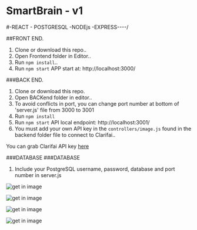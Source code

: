 # SmartBrain - v1
#-REACT - POSTGRESQL -NODEjs -EXPRESS----/

##FRONT END.
1. Clone or download this repo..
2. Open Frontend folder in Editor..
3. Run `npm install`..
4. Run `npm start` APP start at: http://localhost:3000/

###BACK END.
1. Clone or download this repo.
2. Open BACKend folder in editor..
3. To avoid conflicts in port, you can change port number at bottom of 'server.js' file from 3000 to 3001
3. Run `npm install`
4. Run `npm start` API local endpoint: http://localhost:3001/
5. You must add your own API key in the `controllers/image.js` found in the backend folder file to connect to Clarifai..

You can grab Clarifai API key [here](https://www.clarifai.com/)

###DATABASE
###DATABASE
1. Include your PostgreSQL username, password, database and port number in server.js

![get in image](../master/img1.JPG)

![get in image](../master/img2.JPG)

![get in image](../master/img3.JPG)

![get in image](../master/img3.JPG)
